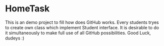 HomeTask
========
This is an demo project to fill how does GitHub works.
Every students tryes to create own class which implement Student interface. 
It is desirable to do it simultaneously to make full use of all GitHub possibilities.
Good Luck, dudeys :)
